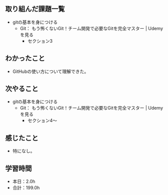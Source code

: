 ## 取り組んだ課題一覧
- gitの基本を身につける
  - Git： もう怖くないGit！チーム開発で必要なGitを完全マスター | 
Udemy　を見る
    - セクション3
## わかったこと
-  GitHubの使い方について理解できた。
## 次やること
- gitの基本を身につける
  - Git： もう怖くないGit！チーム開発で必要なGitを完全マスター | 
Udemy　を見る
    - セクション4〜
## 感じたこと
- 特になし。
## 学習時間
- 本日：2.0h
- 合計：199.0h